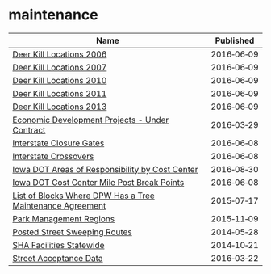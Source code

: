 # maintenance

Name | Published
---- | ---------
[Deer Kill Locations 2006](../datasets/qu3k-zwp8.md) | 2016&#x2011;06&#x2011;09
[Deer Kill Locations 2007](../datasets/i2pa-xk8y.md) | 2016&#x2011;06&#x2011;09
[Deer Kill Locations 2010](../datasets/xcu6-b2ty.md) | 2016&#x2011;06&#x2011;09
[Deer Kill Locations 2011](../datasets/tffi-yvjr.md) | 2016&#x2011;06&#x2011;09
[Deer Kill Locations 2013](../datasets/gjb9-cjen.md) | 2016&#x2011;06&#x2011;09
[Economic Development Projects - Under Contract](../datasets/g6gr-2p55.md) | 2016&#x2011;03&#x2011;29
[Interstate Closure Gates](../datasets/25x6-mtdd.md) | 2016&#x2011;06&#x2011;08
[Interstate Crossovers](../datasets/u3nj-7s36.md) | 2016&#x2011;06&#x2011;08
[Iowa DOT Areas of Responsibility by Cost Center](../datasets/9xir-jrt6.md) | 2016&#x2011;08&#x2011;30
[Iowa DOT Cost Center Mile Post Break Points](../datasets/45hs-d2sp.md) | 2016&#x2011;06&#x2011;08
[List of Blocks Where DPW Has a Tree Maintenance Agreement](../datasets/fati-simc.md) | 2015&#x2011;07&#x2011;17
[Park Management Regions](../datasets/8f6a-6s9t.md) | 2015&#x2011;11&#x2011;09
[Posted Street Sweeping Routes](../datasets/krk7-ayq2.md) | 2014&#x2011;05&#x2011;28
[SHA Facilities Statewide](../datasets/p76f-zpri.md) | 2014&#x2011;10&#x2011;21
[Street Acceptance Data](../datasets/abvp-arbf.md) | 2016&#x2011;03&#x2011;22

